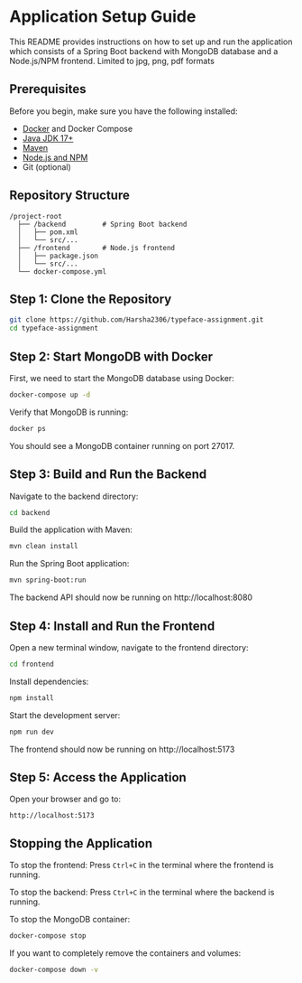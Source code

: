 # Application Setup Guide

This README provides instructions on how to set up and run the application which consists of a Spring Boot backend with MongoDB database and a Node.js/NPM frontend.
Limited to jpg, png, pdf formats
## Prerequisites

Before you begin, make sure you have the following installed:

- [Docker](https://www.docker.com/products/docker-desktop/) and Docker Compose
- [Java JDK 17+](https://adoptium.net/)
- [Maven](https://maven.apache.org/download.cgi)
- [Node.js and NPM](https://nodejs.org/)
- Git (optional)

## Repository Structure

```
/project-root
  ├── /backend         # Spring Boot backend
  │   ├── pom.xml
  │   └── src/...
  ├── /frontend        # Node.js frontend
  │   ├── package.json
  │   └── src/...
  └── docker-compose.yml
```

## Step 1: Clone the Repository

```bash
git clone https://github.com/Harsha2306/typeface-assignment.git
cd typeface-assignment
```

## Step 2: Start MongoDB with Docker

First, we need to start the MongoDB database using Docker:

```bash
docker-compose up -d
```

Verify that MongoDB is running:

```bash
docker ps
```

You should see a MongoDB container running on port 27017.

## Step 3: Build and Run the Backend

Navigate to the backend directory:

```bash
cd backend
```

Build the application with Maven:

```bash
mvn clean install
```

Run the Spring Boot application:

```bash
mvn spring-boot:run
```

The backend API should now be running on http://localhost:8080

## Step 4: Install and Run the Frontend

Open a new terminal window, navigate to the frontend directory:

```bash
cd frontend
```

Install dependencies:

```bash
npm install
```

Start the development server:

```bash
npm run dev
```

The frontend should now be running on http://localhost:5173

## Step 5: Access the Application

Open your browser and go to:

```
http://localhost:5173
```

## Stopping the Application

To stop the frontend: Press `Ctrl+C` in the terminal where the frontend is running.

To stop the backend: Press `Ctrl+C` in the terminal where the backend is running.

To stop the MongoDB container:

```bash
docker-compose stop
```

If you want to completely remove the containers and volumes:

```bash
docker-compose down -v
```
